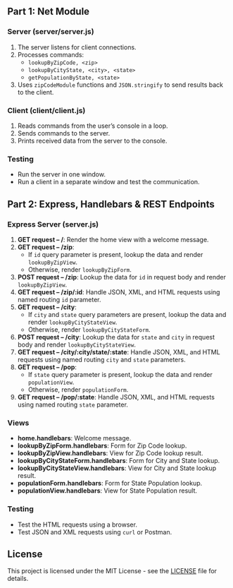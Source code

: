 ## Part 1: Net Module

### Server (server/server.js)
1. The server listens for client connections.
2. Processes commands:
    - `lookupByZipCode, <zip>`
    - `lookupByCityState, <city>, <state>`
    - `getPopulationByState, <state>`
3. Uses `zipCodeModule` functions and `JSON.stringify` to send results back to the client.

### Client (client/client.js)
1. Reads commands from the user’s console in a loop.
2. Sends commands to the server.
3. Prints received data from the server to the console.

### Testing
- Run the server in one window.
- Run a client in a separate window and test the communication.

## Part 2: Express, Handlebars & REST Endpoints

### Express Server (server.js)
1. **GET request – /**: Render the home view with a welcome message.
2. **GET request – /zip**: 
    - If `id` query parameter is present, lookup the data and render `lookupByZipView`.
    - Otherwise, render `lookupByZipForm`.
3. **POST request – /zip**: Lookup the data for `id` in request body and render `lookupByZipView`.
4. **GET request – /zip/:id**: Handle JSON, XML, and HTML requests using named routing `id` parameter.
5. **GET request – /city**: 
    - If `city` and `state` query parameters are present, lookup the data and render `lookupByCityStateView`.
    - Otherwise, render `lookupByCityStateForm`.
6. **POST request – /city**: Lookup the data for `state` and `city` in request body and render `lookupByCityStateView`.
7. **GET request – /city/:city/state/:state**: Handle JSON, XML, and HTML requests using named routing `city` and `state` parameters.
8. **GET request – /pop**: 
    - If `state` query parameter is present, lookup the data and render `populationView`.
    - Otherwise, render `populationForm`.
9. **GET request – /pop/:state**: Handle JSON, XML, and HTML requests using named routing `state` parameter.

### Views
- **home.handlebars**: Welcome message.
- **lookupByZipForm.handlebars**: Form for Zip Code lookup.
- **lookupByZipView.handlebars**: View for Zip Code lookup result.
- **lookupByCityStateForm.handlebars**: Form for City and State lookup.
- **lookupByCityStateView.handlebars**: View for City and State lookup result.
- **populationForm.handlebars**: Form for State Population lookup.
- **populationView.handlebars**: View for State Population result.

### Testing
- Test the HTML requests using a browser.
- Test JSON and XML requests using `curl` or Postman.

## License
This project is licensed under the MIT License - see the [LICENSE](LICENSE.txt) file for details.
